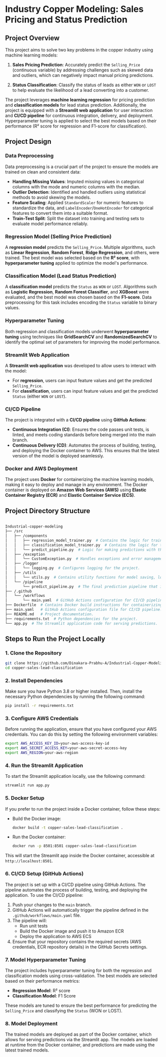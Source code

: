 # Industry Copper Modeling: Sales Pricing and Status Prediction 

## Project Overview

This project aims to solve two key problems in the copper industry using machine learning models:

1. **Sales Pricing Prediction**: Accurately predict the `Selling_Price` (continuous variable) by addressing challenges such as skewed data and outliers, which can negatively impact manual pricing predictions.
  
2. **Status Classification**: Classify the status of leads as either `WON` or `LOST` to help evaluate the likelihood of a lead converting into a customer.

The project leverages **machine learning regression** for pricing prediction and **classification models** for lead status prediction. Additionally, the project is equipped with a **Streamlit web application** for user interaction and **CI/CD pipeline** for continuous integration, delivery, and deployment. Hyperparameter tuning is applied to select the best models based on their performance (R² score for regression and F1-score for classification).

## Project Design

### Data Preprocessing
Data preprocessing is a crucial part of the project to ensure the models are trained on clean and consistent data:
- **Handling Missing Values**: Imputed missing values in categorical columns with the mode and numeric columns with the median.
- **Outlier Detection**: Identified and handled outliers using statistical methods to avoid skewing the models.
- **Feature Scaling**: Applied `StandardScaler` for numeric features to standardize the data, and `LabelEncoder`/`OneHotEncoder` for categorical features to convert them into a suitable format.
- **Train-Test Split**: Split the dataset into training and testing sets to evaluate model performance reliably.

### Regression Model (Selling Price Prediction)
A **regression model** predicts the `Selling_Price`. Multiple algorithms, such as **Linear Regression**, **Random Forest**, **Ridge Regression**, and others, were trained. The best model was selected based on the **R² score**, with **hyperparameter tuning** applied to optimize the model's performance.

### Classification Model (Lead Status Prediction)
A **classification model** predicts the `Status` as `WON` or `LOST`. Algorithms such as **Logistic Regression**, **Random Forest Classifier**, and **XGBoost** were evaluated, and the best model was chosen based on the **F1-score**. Data preprocessing for this task includes encoding the `Status` variable to binary values.

### Hyperparameter Tuning
Both regression and classification models underwent **hyperparameter tuning** using techniques like **GridSearchCV** and **RandomizedSearchCV** to identify the optimal set of parameters for improving the model performance.

### Streamlit Web Application
A **Streamlit web application** was developed to allow users to interact with the model:
- For **regression**, users can input feature values and get the predicted `Selling_Price`.
- For **classification**, users can input feature values and get the predicted `Status` (either `WON` or `LOST`).

### CI/CD Pipeline
The project is integrated with a **CI/CD pipeline** using **GitHub Actions**:
- **Continuous Integration (CI)**: Ensures the code passes unit tests, is linted, and meets coding standards before being merged into the main branch.
- **Continuous Delivery (CD)**: Automates the process of building, testing, and deploying the Docker container to AWS. This ensures that the latest version of the model is deployed seamlessly.

### Docker and AWS Deployment
The project uses **Docker** for containerizing the machine learning models, making it easy to deploy and manage in any environment. The Docker container is deployed on **Amazon Web Services (AWS)** using **Elastic Container Registry (ECR)** and **Elastic Container Service (ECS)**.

## Project Directory Structure

```bash

Industrial-copper-modeling
├── /src
│   ├── /components
│   │   ├── regression_model_trainer.py  # Contains the logic for training regression models.
│   │   ├── classification_model_trainer.py  # Contains the logic for training classification models.
│   │   └── predict_pipeline.py  # Logic for making predictions with the trained models.
│   ├── /exception
│   │   └── CustomException.py  # Handles exceptions and error management.
│   ├── /logger
│   │   └── logging.py  # Configures logging for the project.
│   ├── /utils
│   │   └── utils.py  # Contains utility functions for model saving, loading, and evaluation.
│   └── /pipeline
│       └── predict_pipeline.py  # The final prediction pipeline that integrates both models for inference.
├── /.github
│   └── /workflows
│       └── main.yaml  # GitHub Actions configuration for CI/CD pipeline.
├── Dockerfile  # Contains Docker build instructions for containerizing the application.
├── main.yaml   # GitHub Actions configuration file for CI/CD pipeline.
├── README.md   # Project documentation.
├── requirements.txt  # Python dependencies for the project.
└── app.py  # The Streamlit application code for serving predictions.
```

## Steps to Run the Project Locally

### 1. Clone the Repository

```bash
git clone https://github.com/Dinakara-Prabhu-A/Industrial-Copper-Modeling.git
cd copper-sales-lead-classification
```

### 2. Install Dependencies

Make sure you have Python 3.8 or higher installed. Then, install the necessary Python dependencies by running the following command:

```bash
pip install -r requirements.txt
```

### 3. Configure AWS Credentials 

Before running the application, ensure that you have configured your AWS credentials. You can do this by setting the following environment variables:

```bash
export AWS_ACCESS_KEY_ID=your-aws-access-key-id
export AWS_SECRET_ACCESS_KEY=your-aws-secret-access-key
export AWS_REGION=your-aws-region
```

### 4. Run the Streamlit Application

To start the Streamlit application locally, use the following command:

```bash
streamlit run app.py
```

### 5. Docker Setup 

If you prefer to run the project inside a Docker container, follow these steps:

 - Build the Docker image:

   ```bash
   docker build -t copper-sales-lead-classification .
 - Run the Docker container:

   ```bash
   docker run -p 8501:8501 copper-sales-lead-classification

This will start the Streamlit app inside the Docker container, accessible at `http://localhost:8501`.

### 6. CI/CD Setup (GitHub Actions)

The project is set up with a CI/CD pipeline using GitHub Actions. The pipeline automates the process of building, testing, and deploying the application. To use the CI/CD pipeline:

1. Push your changes to the `main` branch.
2. GitHub Actions will automatically trigger the pipeline defined in the `.github/workflows/main.yaml` file.
3. The pipeline will:
   - Run unit tests
   - Build the Docker image and push it to Amazon ECR
   - Deploy the application to AWS ECS
4. Ensure that your repository contains the required secrets (AWS credentials, ECR repository details) in the GitHub Secrets settings.

### 7. Model Hyperparameter Tuning

The project includes hyperparameter tuning for both the regression and classification models using cross-validation. The best models are selected based on their performance metrics:
- **Regression Model**: R² score
- **Classification Model**: F1 Score

These models are tuned to ensure the best performance for predicting the `Selling_Price` and classifying the `Status` (WON or LOST).

### 8. Model Deployment

The trained models are deployed as part of the Docker container, which allows for serving predictions via the Streamlit app. The models are loaded at runtime from the Docker container, and predictions are made using the latest trained models.






